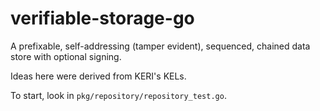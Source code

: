 # verifiable-storage-go
A prefixable, self-addressing (tamper evident), sequenced, chained data store with optional signing.

Ideas here were derived from KERI's KELs.

To start, look in `pkg/repository/repository_test.go`.
